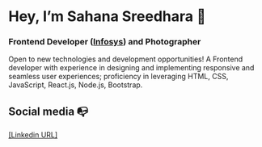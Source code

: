 # Hey, I’m Sahana Sreedhara 👋 

### Frontend Developer ([Infosys](https://www.infosys.com/)) and Photographer

Open to new technologies and development opportunities!
A Frontend developer with experience in designing and implementing responsive and seamless
user experiences; proficiency in leveraging HTML, CSS, JavaScript, React.js, Node.js, Bootstrap.

## Social media :mailbox_with_no_mail:

[[Linkedin URL]](https://www.linkedin.com/in/sahana-sreedhara/)

